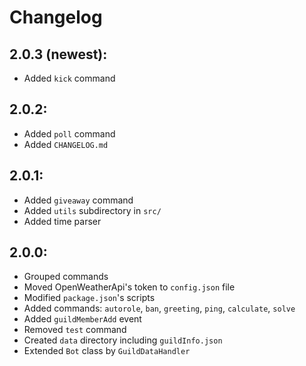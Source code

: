 # Changelog

## 2.0.3 (newest):
- Added `kick` command
## 2.0.2:
- Added `poll` command
- Added `CHANGELOG.md`
## 2.0.1:
- Added `giveaway` command
- Added `utils` subdirectory in `src/`
- Added time parser
## 2.0.0:
- Grouped commands
- Moved OpenWeatherApi's token to `config.json` file
- Modified `package.json`'s scripts
- Added commands: `autorole`, `ban`, `greeting`, `ping`, `calculate`, `solve`
- Added `guildMemberAdd` event
- Removed `test` command
- Created `data` directory including `guildInfo.json`
- Extended `Bot` class by `GuildDataHandler`